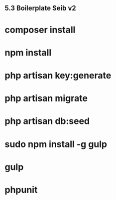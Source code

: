 ##  5.3 Boilerplate Seib v2
# composer install
# npm install
# php artisan key:generate
# php artisan migrate
# php artisan db:seed
# sudo npm install -g gulp
# gulp
# phpunit
